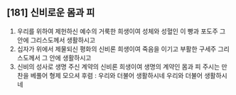 ## [181] 신비로운 몸과 피

1) 우리를 위하여 제헌하신 예수의 거룩한 희생이여 성체와 성혈인 이 빵과 포도주 그 안에 그리스도께서 생활하시고 
2) 십자가 위에서 제물되신 평화의 신비론 희생이여 죽음을 이기고 부활한 구세주 그리스도께서 그 안에 생활하시고
3) 신비의 성사로 생명 주신 계약의 신비론 희생이여 생명의 계약인 몸과 피 주시는 만찬을 베풀어 형제 모으셔
후렴 : 우리와 더불어 생활하시네 우리와 더불어 생활하시네
